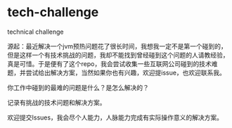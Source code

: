 # tech-challenge
technical challenge

源起：最近解决一个jvm预热问题花了很长时间，我想我一定不是第一个碰到的，但是这样一个有技术挑战的问题，我却不能找到曾经碰到这个问题的人请教经验，真是可惜。于是便有了这个repo，我会尝试收集一些互联网公司碰到的技术难题，并尝试给出解决方案，当然如果你也有兴趣，欢迎提issue，也欢迎联系我。

你工作中碰到的最难的问题是什么？是怎么解决的？

记录有挑战的技术问题和解决方案。

欢迎提交Issues，我会尽个人能力，人脉能力完成有实际操作意义的解决方案。
